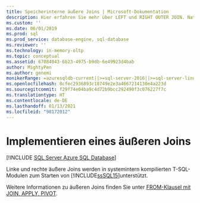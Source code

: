 ```yaml
---
title: Speicherinterne äußere Joins | Microsoft-Dokumentation
description: Hier erfahren Sie mehr über LEFT und RIGHT OUTER JOIN. Nativ kompilierte T-SQL-Module unterstützen LEFT und RIGHT OUTER JOIN in SQL Server.
ms.custom: ''
ms.date: 06/01/2019
ms.prod: sql
ms.prod_service: database-engine, sql-database
ms.reviewer: ''
ms.technology: in-memory-oltp
ms.topic: conceptual
ms.assetid: 67084043-6b23-4975-b9db-6e49923d4bab
author: MightyPen
ms.author: genemi
monikerRange: =azuresqldb-current||>=sql-server-2016||>=sql-server-linux-2017||=azuresqldb-mi-current
ms.openlocfilehash: 0cfec2936893c18749e2e3a4667214130e4a223d
ms.sourcegitcommit: f29f74e04ba9c4d72b9bcc292490f3c076227f7c
ms.translationtype: HT
ms.contentlocale: de-DE
ms.lasthandoff: 01/13/2021
ms.locfileid: "98172012"
---
```

# <a name="implementing-an-outer-join"></a>Implementieren eines äußeren Joins

[!INCLUDE [SQL Server Azure SQL Database](../../includes/applies-to-version/sql-asdb.md)]

  Linke und rechte äußere Joins werden in systemintern kompilierten T-SQL-Modulen zum Starten von [!INCLUDE[ssSQL15](../../includes/sssql16-md.md)]unterstützt.  
  
Weitere Informationen zu äußeren Joins finden Sie unter [FROM-Klausel mit JOIN, APPLY, PIVOT](../../t-sql/queries/from-transact-sql.md).
